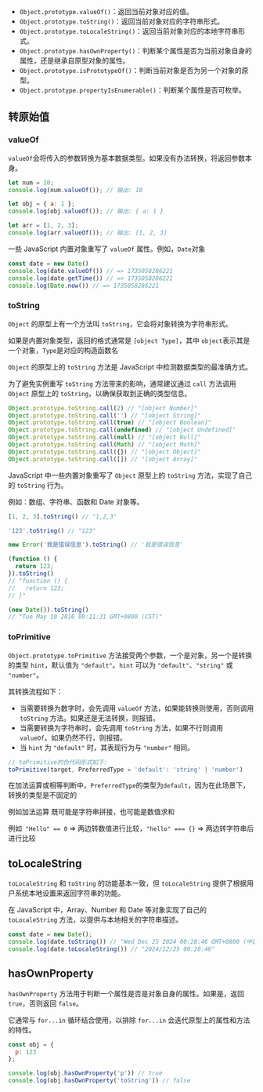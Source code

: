 - `Object.prototype.valueOf()`：返回当前对象对应的值。
- `Object.prototype.toString()`：返回当前对象对应的字符串形式。
- `Object.prototype.toLocaleString()`：返回当前对象对应的本地字符串形式。
- `Object.prototype.hasOwnProperty()`：判断某个属性是否为当前对象自身的属性，还是继承自原型对象的属性。
- `Object.prototype.isPrototypeOf()`：判断当前对象是否为另一个对象的原型。
- `Object.prototype.propertyIsEnumerable()`：判断某个属性是否可枚举。



## 转原始值

### valueOf

 `valueOf`会将传入的参数转换为基本数据类型。如果没有办法转换，将返回参数本身。

```js
let num = 10;
console.log(num.valueOf()); // 输出: 10

let obj = { a: 1 };
console.log(obj.valueOf()); // 输出: { a: 1 }

let arr = [1, 2, 3];
console.log(arr.valueOf()); // 输出: [1, 2, 3]
```



一些 JavaScript 内置对象重写了 `valueOf` 属性。例如，`Date`对象

```js
const date = new Date()
console.log(date.valueOf()) // => 1735058286221
console.log(date.getTime()) // => 1735058286221
console.log(Date.now()) // => 1735058286221
```



### toString

`Object` 的原型上有一个方法叫 `toString`，它会将对象转换为字符串形式。

如果是内置对象类型，返回的格式通常是 `[object Type]`，其中 `object`表示其是一个对象，`Type`是对应的构造函数名



`Object` 的原型上的 `toString` 方法是 JavaScript 中检测数据类型的最准确方式。

为了避免实例重写 `toString` 方法带来的影响，通常建议通过 `call` 方法调用 `Object` 原型上的 `toString`，以确保获取到正确的类型信息。

```js
Object.prototype.toString.call(2) // "[object Number]"
Object.prototype.toString.call('') // "[object String]"
Object.prototype.toString.call(true) // "[object Boolean]"
Object.prototype.toString.call(undefined) // "[object Undefined]"
Object.prototype.toString.call(null) // "[object Null]"
Object.prototype.toString.call(Math) // "[object Math]"
Object.prototype.toString.call({}) // "[object Object]"
Object.prototype.toString.call([]) // "[object Array]"
```



JavaScript 中一些内置对象重写了 `Object` 原型上的 `toString` 方法，实现了自己的 `toString` 行为。

例如：数组、字符串、函数和 Date 对象等。

```js
[1, 2, 3].toString() // "1,2,3"

'123'.toString() // "123"

new Error('我是错误信息').toString() // '我是错误信息'

(function () {
  return 123;
}).toString()
// "function () {
//   return 123;
// }"

(new Date()).toString()
// "Tue May 10 2016 09:11:31 GMT+0800 (CST)"
```



### toPrimitive

`Object.prototype.toPrimitive` 方法接受两个参数，一个是对象，另一个是转换的类型 `hint`，默认值为 `"default"`。`hint` 可以为 `"default"`、`"string"` 或 `"number"`。

其转换流程如下：

- 当需要转换为数字时，会先调用 `valueOf` 方法，如果能转换则使用，否则调用 `toString` 方法。如果还是无法转换，则报错。
- 当需要转换为字符串时，会先调用 `toString` 方法，如果不行则调用 `valueOf`。如果仍然不行，则报错。
- 当 `hint` 为 `"default"` 时，其表现行为与 `"number"` 相同。

```js
// toPrimitive的伪代码形式如下:
toPrimitive(target, PreferredType = 'default': 'string' | 'number')
```

在加法运算或相等判断中，`PreferredType`的类型为`default`，因为在此场景下，转换的类型是不固定的

例如加法运算 既可能是字符串拼接，也可能是数值求和

例如` "Hello" == 0` => 两边转数值进行比较，`"hello" === {}` => 两边转字符串后进行比较



## toLocaleString

`toLocaleString` 和 `toString` 的功能基本一致，但 `toLocaleString` 提供了根据用户系统本地设置来返回字符串的功能。

在 JavaScript 中，Array、Number 和 Date 等对象实现了自己的 `toLocaleString` 方法，以提供与本地相关的字符串描述。

```js
const date = new Date();
console.log(date.toString()) // "Wed Dec 25 2024 00:28:46 GMT+0800 (中国标准时间)"
console.log(date.toLocaleString()) // "2024/12/25 00:28:46"
```



## hasOwnProperty

`hasOwnProperty` 方法用于判断一个属性是否是对象自身的属性。如果是，返回 `true`，否则返回 `false`。

它通常与 `for...in` 循环结合使用，以排除 `for...in` 会迭代原型上的属性和方法的特性。

```js
const obj = {
  p: 123
};

console.log(obj.hasOwnProperty('p')) // true
console.log(obj.hasOwnProperty('toString')) // false
```

